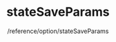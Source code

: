 ---
layout: reference_md
title: stateSaveParams
summary: 
sub: 文档(Options & API) DataTables中文网
since: DataTables 1.10
navcategory: option
keywords: stateSaveParams,option
author: /reference/option/stateSaveParams
---